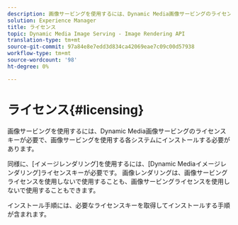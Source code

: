 ```yaml
---
description: 画像サービングを使用するには、Dynamic Media画像サービングのライセンスキーが必要で、画像サービングを使用する各システムにインストールする必要があります。
solution: Experience Manager
title: ライセンス
topic: Dynamic Media Image Serving - Image Rendering API
translation-type: tm+mt
source-git-commit: 97a84e8e7edd3d834ca42069eae7c09c00d57938
workflow-type: tm+mt
source-wordcount: '98'
ht-degree: 0%

---
```



# ライセンス{#licensing}

画像サービングを使用するには、Dynamic Media画像サービングのライセンスキーが必要で、画像サービングを使用する各システムにインストールする必要があります。

同様に、[イメージレンダリング]を使用するには、[Dynamic Mediaイメージレンダリング]ライセンスキーが必要です。 画像レンダリングは、画像サービングライセンスを使用しないで使用することも、画像サービングライセンスを使用しないで使用することもできます。

インストール手順には、必要なライセンスキーを取得してインストールする手順が含まれます。
